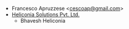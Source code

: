 - Francesco Apruzzese \<<cescoap@gmail.com>\>
- [Heliconia Solutions Pvt. Ltd.](https://www.heliconia.io)
  - Bhavesh Heliconia
